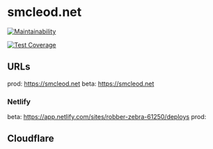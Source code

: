 # smcleod.net

[![Maintainability](https://api.codeclimate.com/v1/badges/027b1999a6c563d4e1fd/maintainability)](https://codeclimate.com/repos/59c2439223216c02ae000aac/maintainability)

[![Test Coverage](https://api.codeclimate.com/v1/badges/027b1999a6c563d4e1fd/test_coverage)](https://codeclimate.com/repos/59c2439223216c02ae000aac/test_coverage)

## URLs

prod: https://smcleod.net
beta: https://smcleod.net

### Netlify

beta: https://app.netlify.com/sites/robber-zebra-61250/deploys
prod:

## Cloudflare
